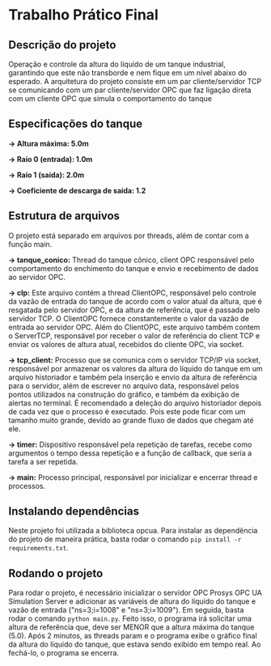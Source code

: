 # Trabalho Prático Final

## Descrição do projeto

Operação e controle da altura do líquido de um tanque industrial, garantindo que este não transborde e nem fique em um nível abaixo do esperado. A arquitetura do projeto consiste em um par cliente/servidor TCP se comunicando com um par cliente/servidor OPC que faz ligação direta com um cliente OPC que simula o comportamento do tanque

## Especificações do tanque

**-> Altura máxima: 5.0m**

**-> Raio 0 (entrada): 1.0m**

**-> Raio 1 (saída): 2.0m**

**-> Coeficiente de descarga de saída: 1.2**

## Estrutura de arquivos

O projeto está separado em arquivos por threads, além de contar com a função main.

**-> tanque_conico:**
Thread do tanque cônico, client OPC responsável pelo comportamento do enchimento do tanque e envio e recebimento de dados ao servidor OPC.

**-> clp:**
Este arquivo contém a thread ClientOPC, responsável pelo controle da vazão de entrada do tanque de acordo com o valor atual da altura, que é resgatada pelo servidor OPC, e da altura de referência, que é passada pelo servidor TCP. O ClientOPC fornece constantemente o valor da vazão de entrada ao servidor OPC.
Além do ClientOPC, este arquivo também contem o ServerTCP, responsável por receber o valor de referência do client TCP e enviar os valores de altura atual, recebidos do cliente OPC, via socket.

**-> tcp_client:**
Processo que se comunica com o servidor TCP/IP via socket, responsável por armazenar os valores da altura do líquido do tanque em um arquivo historiador e também pela inserção e envio da altura de referência para o servidor, além de escrever no arquivo data, responsável pelos pontos utilizados na construção do gráfico, e também da exibição de alertas no terminal. É recomendado a deleção do arquivo historiador depois de cada vez que o processo é executado. Pois este
pode ficar com um tamanho muito grande, devido ao grande fluxo de dados que chegam até ele.

**-> timer:**
Dispositivo responsável pela repetição de tarefas, recebe como argumentos o tempo dessa repetição e a função de callback,
que seria a tarefa a ser repetida.

**-> main:**
Processo principal, responsável por inicializar e encerrar thread e processos.

## Instalando dependências

Neste projeto foi utilizada a biblioteca opcua. Para instalar as dependência do projeto de maneira prática, basta rodar o comando `pip install -r requirements.txt`.

## Rodando o projeto

Para rodar o projeto, é necessário inicializar o servidor OPC Prosys OPC UA Simulation Server e adicionar as variáveis de altura do líquido do tanque e vazão de entrada ("ns=3;i=1008" e "ns=3;i=1009").
Em seguida, basta rodar o comando `python main.py`.
Feito isso, o programa irá solicitar uma altura de referência que, deve ser MENOR que a altura máxima do tanque (5.0).
Após 2 minutos, as threads param e o programa exibe o gráfico final da altura do líquido do tanque, que estava sendo exibido em tempo real. Ao fechá-lo, o programa se encerra.
